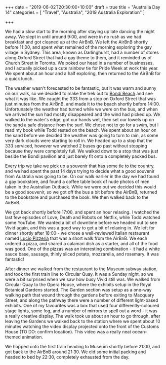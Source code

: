 +++
date = "2019-06-02T20:30:00+10:00"
draft = true
title = "Australia Day 14"
categories = [ "Travel", "Australia", "2019 Australia Exploration" ]

+++

We had a slow start to the morning after staying up late dancing the night away. We slept in until around 9:00, and were in no rush as we had breakfast and got cleaned up at the AirBnB. We left the AirBnB shortly before 11:00, and spent what remained of the morning exploring the gay village in Sydney. This area, known as Darlinghurst, had a number of stores along Oxford Street that had a gay theme to them, and it reminded us of Church Street in Toronto. We poked our head in a number of businesses, and I actually picked up a cute rainbow tie for Pride Week at work this year. We spent about an hour and a half exploring, then returned to the AirBnB for a quick lunch.

The weather wasn't forecasted to be fantastic, but it was warm and sunny on our walk, so we decided to make the trek out to [Bondi Beach](https://www.bondivillage.com/) and see what it was like. We caught the 333 from a stop on Oxford Street that was just minutes from the AirBnB, and made it to the beach shortly before 14:00. Unfortunately the weather had turned while we were on the bus, and when we arrived the sun had mostly disappeared and the wind had picked up. We walked to the water's edge, got our hands wet, then set our towels up on the sand a safe distance from the surf. We chose not to go for a swim, but I read my book while Todd rested on the beach. We spent about an hour on the sand before we decided the weather was going to turn to rain, as some very dark clouds were starting to roll in. We headed up to a stop that the 333 serviced, however we watched 2 buses go past without stopping because they were completely full. We walked down to a stop that was just beside the Bondi pavilion and just barely fit onto a completely packed bus.

Every trip we take we pick up a souvenir that has some tie to the country, and we had spent the past 14 days trying to decide what a good souvenir from Australia was going to be. On our walk earlier in the day we had found a gay bookstore, and found a coffee table book of nude photos of men taken in the Australian Outback. While we were out we decided this would be a good souvenir, so we got off the bus a bit before the AirBnB, returned to the bookstore and purchased the book. We then walked back to the AirBnB.

We got back shortly before 17:00, and spent an hour relaxing. I watched the last few episodes of Love, Death and Robots on Netflix, while Todd watched some YouTube. We wanted a bit of downtime before we headed out to see Vivid again, and this was a good way to get a bit of relaxing in. We left for dinner shortly after 18:00 - we chose a well-reviewed Italian restaurant named [Lucio Pizzeria](https://luciopizzeria.com.au/) that was a short walk from the AirBnB. We each ordered a pizza, and shared a calamari dish as a starter, and all of the food was good. One of the pizzas was an interesting combination - it had a white sauce base, sausage, thinly sliced potato, mozzarella, and rosemary. It was fantastic!

After dinner we walked from the restaurant to the Museum subway station, and took the first train line to Circular Quay. It was a Sunday night, so we were a bit surprised when we saw how busy Vivid still was. We walked from Circular Quay to the Opera House, where the exhibits setup in the Royal Botanical Gardens started. The Garden section was setup as a one-way walking path that wound through the gardens before exiting to Macquary Street, and along the pathway there were a number of different light-based exhibits. One of my favourites was a box that used four differently-coloured stage lights, some fog, and a number of mirrors to spell out a word - it was a really creative display. The walk took us about an hour to go through, after leaving the Gardens we walked back to the station where we spent about 10 minutes watching the video display projected onto the front of the Customs House (TO DO: confirm location). This video was a really neat ocean-themed animation.

We hopped onto the first train heading to Museum shortly before 21:00, and got back to the AirBnB around 21:30. We did some initial packing and headed to bed by 22:30, completely exhausted from the day.

